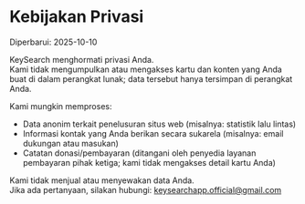 # Kebijakan Privasi
Diperbarui: 2025-10-10

KeySearch menghormati privasi Anda.  
Kami tidak mengumpulkan atau mengakses kartu dan konten yang Anda buat di dalam perangkat lunak; data tersebut hanya tersimpan di perangkat Anda.  

Kami mungkin memproses:
- Data anonim terkait penelusuran situs web (misalnya: statistik lalu lintas)  
- Informasi kontak yang Anda berikan secara sukarela (misalnya: email dukungan atau masukan)  
- Catatan donasi/pembayaran (ditangani oleh penyedia layanan pembayaran pihak ketiga; kami tidak mengakses detail kartu Anda)  

Kami tidak menjual atau menyewakan data Anda.  
Jika ada pertanyaan, silakan hubungi: keysearchapp.official@gmail.com